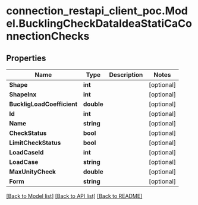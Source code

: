 # connection_restapi_client_poc.Model.BucklingCheckDataIdeaStatiCaConnectionChecks

## Properties

Name | Type | Description | Notes
------------ | ------------- | ------------- | -------------
**Shape** | **int** |  | [optional] 
**ShapeInx** | **int** |  | [optional] 
**BuckligLoadCoefficient** | **double** |  | [optional] 
**Id** | **int** |  | [optional] 
**Name** | **string** |  | [optional] 
**CheckStatus** | **bool** |  | [optional] 
**LimitCheckStatus** | **bool** |  | [optional] 
**LoadCaseId** | **int** |  | [optional] 
**LoadCase** | **string** |  | [optional] 
**MaxUnityCheck** | **double** |  | [optional] 
**Form** | **string** |  | [optional] 

[[Back to Model list]](../README.md#documentation-for-models) [[Back to API list]](../README.md#documentation-for-api-endpoints) [[Back to README]](../README.md)

